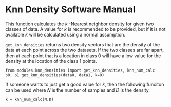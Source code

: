 # Knn Density  Software Manual


This function calculates the $k$ -Nearest neighbor density for given two classes of data. A value for $k$ is recommended to be provided, but if it is not available $k$ 
will be calculated using a normal assumption. 



`get_knn_densities` returns two density vectors that are the density of the data at each point across the two datasets.  If the two classes are far apart, then at each point that is a location in 
class 0 will have a low value for the density at the location of the class 1 points. 




    from modules.knn_densities import get_knn_densities, knn_num_calc
    p0, p1 get_knn_densities(data0, data1, k=0) 


If someone wants to just get a good value for $k$, then the following funciton can be used where $N$ is the number of samples and $D$ is the density. 

    k = knn_num_calc(N,D)
